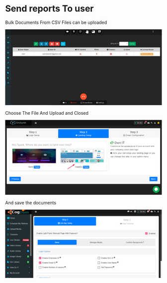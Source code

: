 # Send reports To user

Bulk Documents From CSV Files can be uploaded

![](../.gitbook/assets/image%20%28151%29.png)

Choose The File And Upload and Closed

![](../.gitbook/assets/image%20%28282%29.png)

And save the documents

![](../.gitbook/assets/image%20%28285%29.png)

